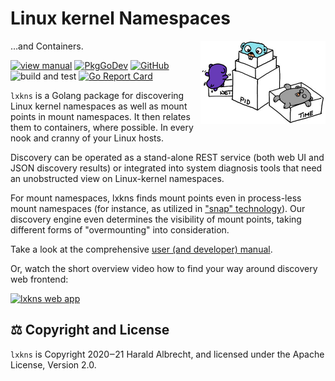 # Linux kernel Namespaces
<img align="right" width="200" src="docs/_images/lxkns-gophers.jpeg">

…and Containers.

[![view manual](https://img.shields.io/badge/view-manual-blue)](https://thediveo.github.io/lxkns)
[![PkgGoDev](https://img.shields.io/badge/-reference-blue?logo=go&logoColor=white&labelColor=505050)](https://pkg.go.dev/github.com/thediveo/lxkns)
[![GitHub](https://img.shields.io/github/license/thediveo/lxkns)](https://img.shields.io/github/license/thediveo/lxkns)
![build and test](https://github.com/thediveo/lxkns/workflows/build%20and%20test/badge.svg?branch=master)
[![Go Report Card](https://goreportcard.com/badge/github.com/thediveo/lxkns)](https://goreportcard.com/report/github.com/thediveo/lxkns)

`lxkns` is a Golang package for discovering Linux kernel namespaces as well as
mount points in mount namespaces. It then relates them to containers, where
possible. In every nook and cranny of your Linux hosts.

Discovery can be operated as a stand-alone REST service (both web UI and JSON
discovery results) or integrated into system diagnosis tools that need an
unobstructed view on Linux-kernel namespaces.

For mount namespaces, lxkns finds mount points even in process-less mount
namespaces (for instance, as utilized in ["snap"
technology](https://snapcraft.io/docs)). Our discovery engine even determines
the visibility of mount points, taking different forms of "overmounting" into
consideration.

Take a look at the comprehensive [user (and developer)
manual](https://thediveo.github.io/lxkns).

Or, watch the short overview video how to find your way around discovery web
frontend:

[![lxkns web
app](https://img.youtube.com/vi/4e6_jGLM9JA/0.jpg)](https://www.youtube.com/watch?v=4e6_jGLM9JA)

## ⚖️ Copyright and License

`lxkns` is Copyright 2020‒21 Harald Albrecht, and licensed under the Apache
License, Version 2.0.
